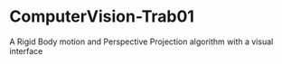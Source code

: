 # ComputerVision-Trab01
A Rigid Body motion and Perspective Projection algorithm with a visual interface
